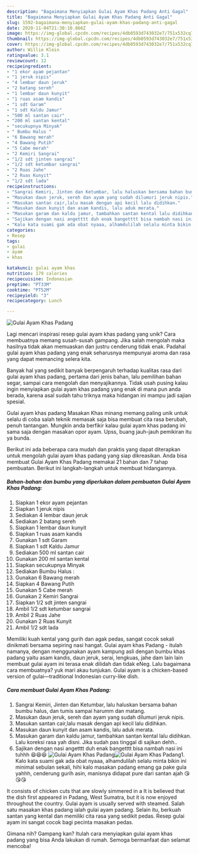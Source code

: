 ```yaml
---
description: "Bagaimana Menyiapkan Gulai Ayam Khas Padang Anti Gagal"
title: "Bagaimana Menyiapkan Gulai Ayam Khas Padang Anti Gagal"
slug: 1592-bagaimana-menyiapkan-gulai-ayam-khas-padang-anti-gagal
date: 2020-11-04T21:30:10.866Z
image: https://img-global.cpcdn.com/recipes/4db0593d743032e7/751x532cq70/gulai-ayam-khas-padang-foto-resep-utama.jpg
thumbnail: https://img-global.cpcdn.com/recipes/4db0593d743032e7/751x532cq70/gulai-ayam-khas-padang-foto-resep-utama.jpg
cover: https://img-global.cpcdn.com/recipes/4db0593d743032e7/751x532cq70/gulai-ayam-khas-padang-foto-resep-utama.jpg
author: Willie Klein
ratingvalue: 3.1
reviewcount: 12
recipeingredient:
- "1 ekor ayam pejantan"
- "1 jeruk nipis"
- "4 lembar daun jeruk"
- "2 batang sereh"
- "1 lembar daun kunyit"
- "1 ruas asam kandis"
- "1 sdt Garam"
- "1 sdt Kaldu Jamur"
- "500 ml santan cair"
- "200 ml santan kental"
- "secukupnya Minyak"
- " Bumbu Halus "
- "6 Bawang merah"
- "4 Bawang Putih"
- "5 Cabe merah"
- "2 Kemiri Sangrai"
- "1/2 sdt jinten sangrai"
- "1/2 sdt ketumbar sangrai"
- "2 Ruas Jahe"
- "2 Ruas Kunyit"
- "1/2 sdt lada"
recipeinstructions:
- "Sangrai Kemiri, Jinten dan Ketumbar, lalu haluskan bersama bahan bumbu halus, dan tumis sampai harumm dan matang."
- "Masukan daun jeruk, sereh dan ayam yang sudah dilumuri jeruk nipis."
- "Masukan santan cair,lalu masak dengan api kecil lalu didihkan."
- "Masukan daun kunyit dan asam kandis, lalu aduk merata."
- "Masukan garam dan kaldu jamur, tambahkan santan kental lalu didihkan. Lalu koreksi rasa yah disni. Jika sudah pas tinggal di sajikan dehh.."
- "Sajikan dengan nasi angetttt duh enak bangetttt bisa nambah nasi ini tuhhh 😆😆😆"
- "Kalo kata suami gak ada obat nyaaa, alhamdulilah selalu minta bikin ini minimal sebulan sekali, hihi kalo masakan padang emang ga pake gula yahhh, cenderung gurih asin, manisnya didapat pure dari santan ajah 😘😘😘"
categories:
- Resep
tags:
- gulai
- ayam
- khas

katakunci: gulai ayam khas 
nutrition: 179 calories
recipecuisine: Indonesian
preptime: "PT33M"
cooktime: "PT52M"
recipeyield: "3"
recipecategory: Lunch

---
```



![Gulai Ayam Khas Padang](https://img-global.cpcdn.com/recipes/4db0593d743032e7/751x532cq70/gulai-ayam-khas-padang-foto-resep-utama.jpg)

Lagi mencari inspirasi resep gulai ayam khas padang yang unik? Cara membuatnya memang susah-susah gampang. Jika salah mengolah maka hasilnya tidak akan memuaskan dan justru cenderung tidak enak. Padahal gulai ayam khas padang yang enak seharusnya mempunyai aroma dan rasa yang dapat memancing selera kita.

Banyak hal yang sedikit banyak berpengaruh terhadap kualitas rasa dari gulai ayam khas padang, pertama dari jenis bahan, lalu pemilihan bahan segar, sampai cara mengolah dan menyajikannya. Tidak usah pusing kalau ingin menyiapkan gulai ayam khas padang yang enak di mana pun anda berada, karena asal sudah tahu triknya maka hidangan ini mampu jadi sajian spesial.

Gulai ayam khas padang Masakan Khas minang memang paling unik untuk selalu di coba salah teknik memasak saja bisa membuat cita rasa berubah, penuh tantangan. Mungkin anda berfikir kalau gulai ayam khas padang ini sama saja dengan masakan opor ayam. Upss, buang jauh-jauh pemikiran itu ya bunda.


Berikut ini ada beberapa cara mudah dan praktis yang dapat diterapkan untuk mengolah gulai ayam khas padang yang siap dikreasikan. Anda bisa membuat Gulai Ayam Khas Padang memakai 21 bahan dan 7 tahap pembuatan. Berikut ini langkah-langkah untuk membuat hidangannya.

<!--inarticleads1-->

##### Bahan-bahan dan bumbu yang diperlukan dalam pembuatan Gulai Ayam Khas Padang:

1. Siapkan 1 ekor ayam pejantan
1. Siapkan 1 jeruk nipis
1. Sediakan 4 lembar daun jeruk
1. Sediakan 2 batang sereh
1. Siapkan 1 lembar daun kunyit
1. Siapkan 1 ruas asam kandis
1. Gunakan 1 sdt Garam
1. Siapkan 1 sdt Kaldu Jamur
1. Sediakan 500 ml santan cair
1. Gunakan 200 ml santan kental
1. Siapkan secukupnya Minyak
1. Sediakan  Bumbu Halus :
1. Gunakan 6 Bawang merah
1. Siapkan 4 Bawang Putih
1. Gunakan 5 Cabe merah
1. Gunakan 2 Kemiri Sangrai
1. Siapkan 1/2 sdt jinten sangrai
1. Ambil 1/2 sdt ketumbar sangrai
1. Ambil 2 Ruas Jahe
1. Gunakan 2 Ruas Kunyit
1. Ambil 1/2 sdt lada


Memiliki kuah kental yang gurih dan agak pedas, sangat cocok sekali dinikmati bersama sepiring nasi hangat. Gulai ayam khas Padang - itulah namanya, dengan menggunakan ayam kampung asli dengan bumbu khas padang yaitu asam kandis, daun jeruk, serai, lengkuas, jahe dam lain lain membuat gulai ayam ini terasa enak dilidah dan tidak eNeg. Lalu bagaimana cara membuatnya? yuk mari akau tunjukan. Gulai ayam is a chicken-based version of gulai—traditional Indonesian curry-like dish. 

<!--inarticleads2-->

##### Cara membuat Gulai Ayam Khas Padang:

1. Sangrai Kemiri, Jinten dan Ketumbar, lalu haluskan bersama bahan bumbu halus, dan tumis sampai harumm dan matang.
1. Masukan daun jeruk, sereh dan ayam yang sudah dilumuri jeruk nipis.
1. Masukan santan cair,lalu masak dengan api kecil lalu didihkan.
1. Masukan daun kunyit dan asam kandis, lalu aduk merata.
1. Masukan garam dan kaldu jamur, tambahkan santan kental lalu didihkan. Lalu koreksi rasa yah disni. Jika sudah pas tinggal di sajikan dehh..
1. Sajikan dengan nasi angetttt duh enak bangetttt bisa nambah nasi ini tuhhh 😆😆😆
<img src="//assets-global.cpcdn.com/assets/icons/button_play-2c75c40dde080a61004c1f40b05d8f140eaff45d7e9e6481dc71c63d2e7c4909.png" alt="Gulai Ayam Khas Padang"><img src="//assets-global.cpcdn.com/assets/icons/button_play-2c75c40dde080a61004c1f40b05d8f140eaff45d7e9e6481dc71c63d2e7c4909.png" alt="Gulai Ayam Khas Padang">1. Kalo kata suami gak ada obat nyaaa, alhamdulilah selalu minta bikin ini minimal sebulan sekali, hihi kalo masakan padang emang ga pake gula yahhh, cenderung gurih asin, manisnya didapat pure dari santan ajah 😘😘😘


It consists of chicken cuts that are slowly simmered in a It is believed that the dish first appeared in Padang, West Sumatra, but it is now enjoyed throughout the country. Gulai ayam is usually served with steamed. Salah satu masakan khas padang ialah gulai ayam padang. Selain itu, berkuah santan yang kental dan memiliki cita rasa yang sedikit pedas. Resep gulai ayam ini sangat cocok bagi pecinta masakan pedas. 

Gimana nih? Gampang kan? Itulah cara menyiapkan gulai ayam khas padang yang bisa Anda lakukan di rumah. Semoga bermanfaat dan selamat mencoba!
